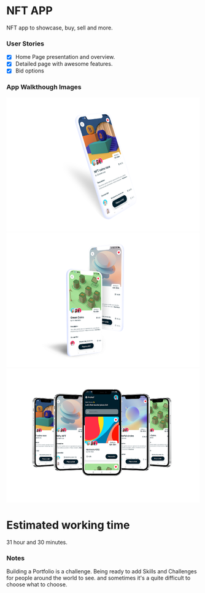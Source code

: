 # NFT APP
NFT app to showcase, buy, sell and more.
### User Stories



- [x] Home Page presentation and overview. 
- [x] Detailed page with awesome features.
- [x] Bid options

### App Walkthough Images


<img src="nft1.png" width=600 height=350><br>
<img src="nft2.png" width=600 height=350><br>
<img src="nft3.png" width=600 height=350><br>

# Estimated working time
 31 hour and 30 minutes. 

### Notes

Building a Portfolio is a challenge. Being ready to add Skills and Challenges for people around the world to see. and sometimes it's a quite difficult to choose what to choose.